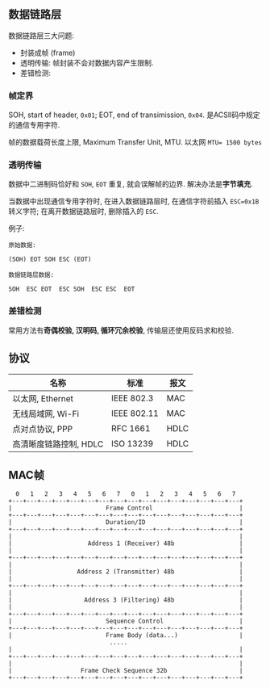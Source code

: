 ## 数据链路层

数据链路层三大问题:
- 封装成帧 (frame)
- 透明传输: 帧封装不会对数据内容产生限制.
- 差错检测:

### 帧定界

SOH, start of header, `0x01`; EOT, end of transimission, `0x04`. 是ACSII码中规定的通信专用字符.

帧的数据载荷长度上限, Maximum Transfer Unit, MTU. 以太网 `MTU= 1500 bytes`

### 透明传输

数据中二进制码恰好和 `SOH`, `EOT` 重复, 就会误解帧的边界. 解决办法是**字节填充**.

当数据中出现通信专用字符时, 在进入数据链路层时, 在通信字符前插入 `ESC=0x1B` 转义字符; 在离开数据链路层时, 删除插入的 `ESC`.

例子:  

```
原始数据:

(SOH) EOT SOH ESC (EOT)

数据链路层数据:

SOH  ESC EOT  ESC SOH  ESC ESC  EOT
```

### 差错检测

常用方法有**奇偶校验, 汉明码, 循环冗余校验**, 传输层还使用反码求和校验.

## 协议

| 名称                   | 标准        | 报文 |
| ---------------------- | ----------- | ---- |
| 以太网, Ethernet       | IEEE 802.3  | MAC  |
| 无线局域网, Wi-Fi      | IEEE 802.11 | MAC  |
| 点对点协议, PPP        | RFC 1661    | HDLC |
| 高清晰度链路控制, HDLC |  ISO 13239           | HDLC     |

## MAC帧

```
  0   1   2   3   4   5   6   7   0   1   2   3   4   5   6   7
+---+---+---+---+---+---+---+---+---+---+---+---+---+---+---+---+
|                          Frame Control                        |
+---+---+---+---+---+---+---+---+---+---+---+---+---+---+---+---+
|                          Duration/ID                          |
+---+---+---+---+---+---+---+---+---+---+---+---+---+---+---+---+
|                                                               |
|                     Address 1 (Receiver) 48b                  |
|                                                               |
+---+---+---+---+---+---+---+---+---+---+---+---+---+---+---+---+
|                                                               |
|                  Address 2 (Transmitter) 48b                  |
|                                                               |
+---+---+---+---+---+---+---+---+---+---+---+---+---+---+---+---+
|                                                               |
|                    Address 3 (Filtering) 48b                  |
|                                                               |
+---+---+---+---+---+---+---+---+---+---+---+---+---+---+---+---+
|                          Sequence Control                     |
+---+---+---+---+---+---+---+---+---+---+---+---+---+---+---+---+
|                          Frame Body (data...)                 |
                            .....
|                                                               |
+---+---+---+---+---+---+---+---+---+---+---+---+---+---+---+---+
|                                                               |
|                   Frame Check Sequence 32b                    |
+---+---+---+---+---+---+---+---+---+---+---+---+---+---+---+---+
```
